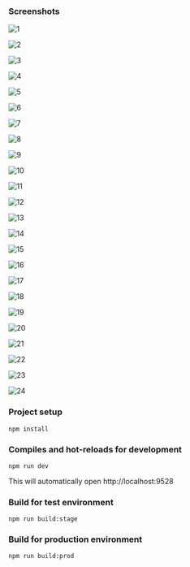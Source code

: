 ### Screenshots
![1](https://user-images.githubusercontent.com/23694053/137659638-783c13b8-af7a-4254-a06e-5907222dcd74.png)

![2](https://user-images.githubusercontent.com/23694053/137659650-7df32783-13b6-4c26-9677-b54257621674.png)

![3](https://user-images.githubusercontent.com/23694053/137659657-f963242b-8c15-43e5-86ca-ce126b17291c.png)

![4](https://user-images.githubusercontent.com/23694053/137659664-d728d574-bb11-4b7d-9afc-fb7dfda5700f.png)

![5](https://user-images.githubusercontent.com/23694053/137659679-144e70a4-db38-4a75-8417-02a094145ecb.png)

![6](https://user-images.githubusercontent.com/23694053/137659693-a0865f9f-eac1-4492-8d52-50760310c230.png)

![7](https://user-images.githubusercontent.com/23694053/137659710-60791a92-995d-4fd6-818c-a5d1df86531e.png)

![8](https://user-images.githubusercontent.com/23694053/137659724-f2c556d5-cf7c-4203-8807-7c12247e9108.png)

![9](https://user-images.githubusercontent.com/23694053/137659741-080a0852-0681-4c16-88ff-ea270a0d7cab.png)

![10](https://user-images.githubusercontent.com/23694053/137659746-b64289fe-4b80-45b3-83dd-adb7675c52ad.png)

![11](https://user-images.githubusercontent.com/23694053/137659761-fa39d0ef-b2ff-486a-8829-3d8800899461.png)

![12](https://user-images.githubusercontent.com/23694053/137659768-439a231f-e321-4a4a-bff7-61a0c5be0645.png)

![13](https://user-images.githubusercontent.com/23694053/137659778-95314330-d1d4-4f9c-b2d0-28023e3a6d70.png)

![14](https://user-images.githubusercontent.com/23694053/137659795-8c40230e-bbde-4220-bf84-a677f2ec38fb.png)

![15](https://user-images.githubusercontent.com/23694053/137659806-3c2eb0ca-24a3-474b-b6b6-39784b80cd05.png)

![16](https://user-images.githubusercontent.com/23694053/137659815-527541f3-07ab-4cf3-9270-67ff3b4721ee.png)

![17](https://user-images.githubusercontent.com/23694053/137659821-49cac2c8-03a3-4b56-88e6-cacd9fb3c409.png)

![18](https://user-images.githubusercontent.com/23694053/137659831-902767aa-f516-4a0f-92a8-0ff13e24a506.png)

![19](https://user-images.githubusercontent.com/23694053/137659839-1f9e1974-fba8-4c68-b734-b8db1cf811ce.png)

![20](https://user-images.githubusercontent.com/23694053/137659844-bdc8d7e8-b9bb-4f69-a768-ef9ebae27b32.png)

![21](https://user-images.githubusercontent.com/23694053/137659852-af26406d-6fed-40c4-9b0a-4a1bfd04a25e.png)

![22](https://user-images.githubusercontent.com/23694053/137659858-a4b28167-96b3-4860-b5d3-f2a55250587c.png)

![23](https://user-images.githubusercontent.com/23694053/137659868-7fb0a193-6d0f-4ce4-a570-2ee45c46ebb1.png)

![24](https://user-images.githubusercontent.com/23694053/137659874-68c2e6e8-e576-4b23-af47-b7f7fff72d07.png)

### Project setup

```
npm install
```

### Compiles and hot-reloads for development

```
npm run dev
```

This will automatically open http://localhost:9528

### Build for test environment

```
npm run build:stage
```

### Build for production environment

```
npm run build:prod
```
